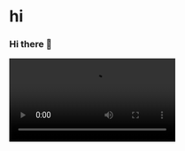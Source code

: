 # hi
### Hi there 👋
<video src="https://www.bilibili.com/video/BV1nV411A7pe/?spm_id_from=333.1007.tianma.1-2-2.click"></video>


<!--
**1583427850/1583427850** is a ✨ _special_ ✨ repository because its `README.md` (this file) appears on your GitHub profile.

Here are some ideas to get you started:

- 🔭 I’m currently working on ...
- 🌱 I’m currently learning ...
- 👯 I’m looking to collaborate on ...
- 🤔 I’m looking for help with ...
- 💬 Ask me about ...
- 📫 How to reach me: ...
- 😄 Pronouns: ...
- ⚡ Fun fact: ...
-->
